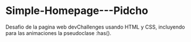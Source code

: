 # Simple-Homepage---Pidcho
Desafio de la pagina web devChallenges usando HTML y CSS, incluyendo para las animaciones la pseudoclase :has().
